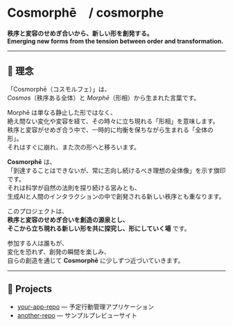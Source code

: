 # Cosmorphē　/ cosmorphe

**秩序と変容のせめぎ合いから、新しい形を創発する。**  
**Emerging new forms from the tension between order and transformation.**

---

## 🌌 理念

「Cosmorphē（コスモルフェ）」は、  
*Cosmos*（秩序ある全体）と *Morphē*（形相）から生まれた言葉です。  

Morphē は単なる静止した形ではなく、  
絶え間ない変化や変容を経て、その時々に立ち現れる「形相」を意味します。  
秩序と変容がせめぎ合う中で、一時的に均衡を保ちながら生まれる「全体の形」。  
それはすぐに崩れ、また次の形へと移ろいます。  

**Cosmorphē** は、  
「到達することはできないが、常に志向し続けるべき理想の全体像」を示す旗印です。  
それは科学が自然の法則を探り続ける営みとも、  
生成AIと人間のインタラクションの中で創発される新しい秩序とも重なります。  

このプロジェクトは、  
**秩序と変容のせめぎ合いを創造の源泉とし、  
そこから立ち現れる新しい形を共に探究し、形にしていく場** です。  

参加する人は誰もが、  
変化を恐れず、創発の瞬間を楽しみ、  
自らの創造を通じて **Cosmorphē** に少しずつ近づいていきます。  

---

## 🚀 Projects
- [your-app-repo](https://github.com/cosmorphe/agentory) — 予定行動管理アプリケーション
- [another-repo](https://github.com/cosmorphe/agentory-pages) — サンプルプレビューサイト
